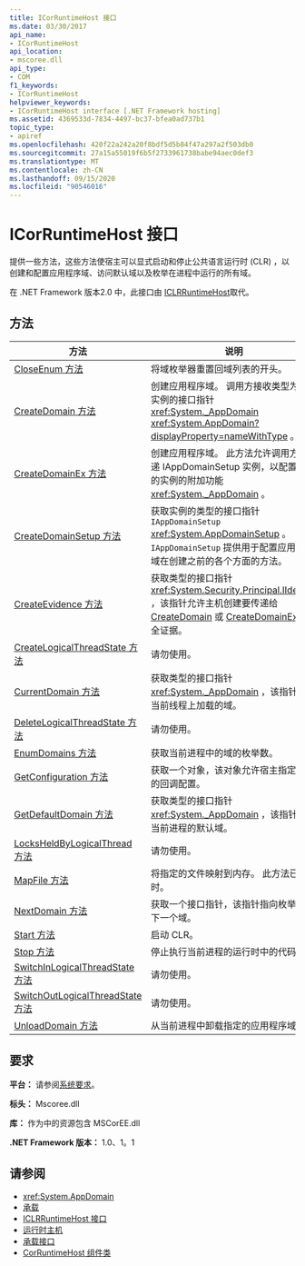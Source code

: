 ```yaml
---
title: ICorRuntimeHost 接口
ms.date: 03/30/2017
api_name:
- ICorRuntimeHost
api_location:
- mscoree.dll
api_type:
- COM
f1_keywords:
- ICorRuntimeHost
helpviewer_keywords:
- ICorRuntimeHost interface [.NET Framework hosting]
ms.assetid: 4369533d-7834-4497-bc37-bfea0ad737b1
topic_type:
- apiref
ms.openlocfilehash: 420f22a242a20f8bdf5d5b84f47a297a2f503db0
ms.sourcegitcommit: 27a15a55019f6b5f2733961738babe94aec0def3
ms.translationtype: MT
ms.contentlocale: zh-CN
ms.lasthandoff: 09/15/2020
ms.locfileid: "90546016"
---
```

# <a name="icorruntimehost-interface"></a>ICorRuntimeHost 接口
提供一些方法，这些方法使宿主可以显式启动和停止公共语言运行时 (CLR) ，以创建和配置应用程序域、访问默认域以及枚举在进程中运行的所有域。  
  
 在 .NET Framework 版本2.0 中，此接口由 [ICLRRuntimeHost](iclrruntimehost-interface.md)取代。  
  
## <a name="methods"></a>方法  
  
|方法|说明|  
|------------|-----------------|  
|[CloseEnum 方法](icorruntimehost-closeenum-method.md)|将域枚举器重置回域列表的开头。|  
|[CreateDomain 方法](icorruntimehost-createdomain-method.md)|创建应用程序域。 调用方接收类型为的实例的接口指针 <xref:System._AppDomain> <xref:System.AppDomain?displayProperty=nameWithType> 。|  
|[CreateDomainEx 方法](icorruntimehost-createdomainex-method.md)|创建应用程序域。 此方法允许调用方传递 IAppDomainSetup 实例，以配置返回的实例的附加功能 <xref:System._AppDomain> 。|  
|[CreateDomainSetup 方法](icorruntimehost-createdomainsetup-method.md)|获取实例的类型的接口指针 `IAppDomainSetup` <xref:System.AppDomainSetup> 。 `IAppDomainSetup` 提供用于配置应用程序域在创建之前的各个方面的方法。|  
|[CreateEvidence 方法](icorruntimehost-createevidence-method.md)|获取类型的接口指针 <xref:System.Security.Principal.IIdentity> ，该指针允许主机创建要传递给 [CreateDomain](icorruntimehost-createdomain-method.md) 或 [CreateDomainEx](icorruntimehost-createdomainex-method.md)的安全证据。|  
|[CreateLogicalThreadState 方法](icorruntimehost-createlogicalthreadstate-method.md)|请勿使用。|  
|[CurrentDomain 方法](icorruntimehost-currentdomain-method.md)|获取类型的接口指针 <xref:System._AppDomain> ，该指针表示当前线程上加载的域。|  
|[DeleteLogicalThreadState 方法](icorruntimehost-deletelogicalthreadstate-method.md)|请勿使用。|  
|[EnumDomains 方法](icorruntimehost-enumdomains-method.md)|获取当前进程中的域的枚举数。|  
|[GetConfiguration 方法](icorruntimehost-getconfiguration-method.md)|获取一个对象，该对象允许宿主指定 CLR 的回调配置。|  
|[GetDefaultDomain 方法](icorruntimehost-getdefaultdomain-method.md)|获取类型的接口指针 <xref:System._AppDomain> ，该指针表示当前进程的默认域。|  
|[LocksHeldByLogicalThread 方法](icorruntimehost-locksheldbylogicalthread-method.md)|请勿使用。|  
|[MapFile 方法](icorruntimehost-mapfile-method.md)|将指定的文件映射到内存。 此方法已过时。|  
|[NextDomain 方法](icorruntimehost-nextdomain-method.md)|获取一个接口指针，该指针指向枚举中的下一个域。|  
|[Start 方法](icorruntimehost-start-method.md)|启动 CLR。|  
|[Stop 方法](icorruntimehost-stop-method.md)|停止执行当前进程的运行时中的代码。|  
|[SwitchInLogicalThreadState 方法](icorruntimehost-switchinlogicalthreadstate-method.md)|请勿使用。|  
|[SwitchOutLogicalThreadState 方法](icorruntimehost-switchoutlogicalthreadstate-method.md)|请勿使用。|  
|[UnloadDomain 方法](icorruntimehost-unloaddomain-method.md)|从当前进程中卸载指定的应用程序域。|  
  
## <a name="requirements"></a>要求  
 **平台：** 请参阅[系统要求](../../get-started/system-requirements.md)。  
  
 **标头：** Mscoree.dll  
  
 **库：** 作为中的资源包含 MSCorEE.dll  
  
 **.NET Framework 版本：** 1.0、1。1  
  
## <a name="see-also"></a>请参阅

- <xref:System.AppDomain>
- [承载](index.md)
- [ICLRRuntimeHost 接口](iclrruntimehost-interface.md)
- [运行时主机](/previous-versions/dotnet/netframework-4.0/a51xd4ze(v=vs.100))
- [承载接口](hosting-interfaces.md)
- [CorRuntimeHost 组件类](corruntimehost-coclass.md)
